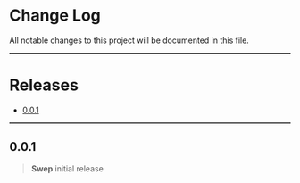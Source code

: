 # Change Log
All notable changes to this project will be documented in this file.

<hr align="center" style="background-color: #393939; height: 2px">

# Releases
  - [0.0.1](#001)

<hr align="center" style="background-color: #393939; height: 2px">

## 0.0.1
> **Swep** initial release